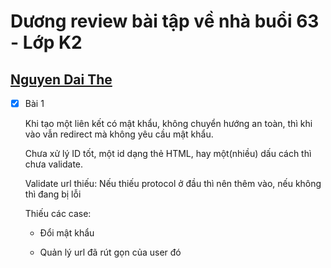 # Dương review bài tập về nhà buổi 63 - Lớp K2

## [Nguyen Dai The](https://day61.vercel.app/auth/login)

- [x] Bài 1

  Khi tạo một liên kết có mật khẩu, không chuyển hướng an toàn, thì khi vào vẫn redirect mà không yêu cầu mật khẩu.

  Chưa xử lý ID tốt, một id dạng thẻ HTML, hay một(nhiều) dấu cách thì chưa validate.

  Validate url thiếu: Nếu thiếu protocol ở đầu thì nên thêm vào, nếu không thì đang bị lỗi

  Thiếu các case:

  - Đổi mật khẩu

  - Quản lý url đã rút gọn của user đó
